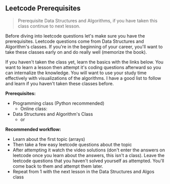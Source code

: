 ## Leetcode Prerequisites 

> Prerequisite Data Structures and Algorithms, if you have taken this class continue to next lesson.

Before diving into leetcode questions let's make sure you have the prerequisites. Leetcode questions come from Data Structures and Algorithm's classes. If you're in the beginning of your career, you'll want to take these classes early on and do really well (memorize the book). 

If you haven't taken the class yet, learn the basics with the links below. You want to learn a lesson then attempt it's coding questions afterward so you can internalize the knowledge. You will want to use your study time effectively with visualizations of the algorithms. I have a good list to follow and learn if you haven't taken these classes before. 

**Prerequisites:**
- Programming class (Python recommended)
  - Online class: 
- Data Structures and Algorithm's Class
  - or


**Recommended workflow:**
- Learn about the first topic (arrays)
- Then take a few easy leetcode questions about the topic
- After attempting it watch the video solutions (don't enter the answers on leetcode once you learn about the answers, this isn't a class). Leave the leetcode questions that you haven't solved yourself as attempted. You'll come back to them and attempt them later. 
- Repeat from 1 with the next lesson in the Data Structures and Algos class